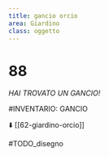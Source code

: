 ```yaml
---
title: gancio orcio
area: Giardino
class: oggetto
---
```

# 88
_HAI TROVATO UN GANCIO!_

#INVENTARIO: GANCIO

⬇️ [[62-giardino-orcio]]

#TODO_disegno